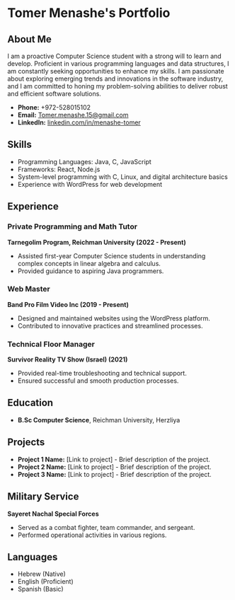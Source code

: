 # Tomer Menashe's Portfolio

## About Me
I am a proactive Computer Science student with a strong will to learn and develop. Proficient in various programming languages and data structures, I am constantly seeking opportunities to enhance my skills. I am passionate about exploring emerging trends and innovations in the software industry, and I am committed to honing my problem-solving abilities to deliver robust and efficient software solutions.

- **Phone:** +972-528015102
- **Email:** [Tomer.menashe.15@gmail.com](mailto:Tomer.menashe.15@gmail.com)
- **LinkedIn:** [linkedin.com/in/menashe-tomer](https://www.linkedin.com/in/menashe-tomer)

## Skills
- Programming Languages: Java, C, JavaScript
- Frameworks: React, Node.js
- System-level programming with C, Linux, and digital architecture basics
- Experience with WordPress for web development

## Experience

### Private Programming and Math Tutor
**Tarnegolim Program, Reichman University (2022 - Present)**
- Assisted first-year Computer Science students in understanding complex concepts in linear algebra and calculus.
- Provided guidance to aspiring Java programmers.

### Web Master
**Band Pro Film Video Inc (2019 - Present)**
- Designed and maintained websites using the WordPress platform.
- Contributed to innovative practices and streamlined processes.

### Technical Floor Manager
**Survivor Reality TV Show (Israel) (2021)**
- Provided real-time troubleshooting and technical support.
- Ensured successful and smooth production processes.

## Education
- **B.Sc Computer Science**, Reichman University, Herzliya

## Projects
- **Project 1 Name:** [Link to project] - Brief description of the project.
- **Project 2 Name:** [Link to project] - Brief description of the project.
- **Project 3 Name:** [Link to project] - Brief description of the project.

## Military Service
**Sayeret Nachal Special Forces**
- Served as a combat fighter, team commander, and sergeant.
- Performed operational activities in various regions.

## Languages
- Hebrew (Native)
- English (Proficient)
- Spanish (Basic)
